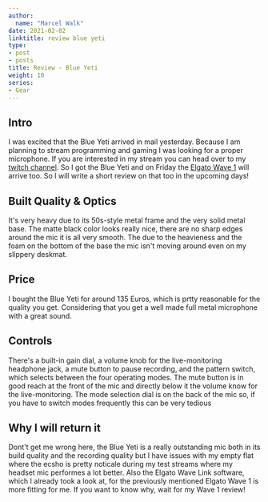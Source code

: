 ```yaml
---
author:
  name: "Marcel Walk"
date: 2021-02-02
linktitle: review blue yeti
type:
- post
- posts
title: Review - Blue Yeti
weight: 10
series:
- Gear
---
```


## Intro
I was excited that the Blue Yeti arrived in mail yesterday.
Because I am planning to stream programming and gaming I was looking for a proper microphone.
If you are interested in my stream you can head over to my [twitch channel](https://www.twitch.tv/marcelwalk).
So I got the Blue Yeti and on Friday the [Elgato Wave 1](https://www.elgato.com/de/wave-1) will arrive too. So I will write a short review on that too in the upcoming days!

## Built Quality & Optics
It's very heavy due to its 50s-style metal frame and the very solid metal base.
The matte black color looks really nice, there are no sharp edges around the mic it is all very smooth.
The due to the heavieness and the foam on the bottom of the base the mic isn't moving around even on my slippery deskmat.

## Price
I bought the Blue Yeti for around 135 Euros, which is prtty reasonable for the quality you get.
Considering that you get a well made full metal microphone with a great sound.

## Controls
There's a built-in gain dial, a volume knob for the live-monitoring headphone jack, a mute button to pause recording, and the pattern switch, which selects between the four operating modes. The mute button is in good reach at the front of the mic and directly below it the volume know for the live-monitoring.
The mode selection dial is on the back of the mic so, if you have to switch modes frequently this can be very tedious

## Why I will return it
Dont't get me wrong here, the Blue Yeti is a really outstanding mic both in its build quality and the recording quality
but I have issues with my empty flat where the ecsho is pretty noticale during my test streams where my headset mic performes a lot better.
Also the Elgato Wave Link software, which I already took a look at, for the previously mentioned Elgato Wave 1 is more fitting for me.
If you want to know why, wait for my Wave 1 review!
